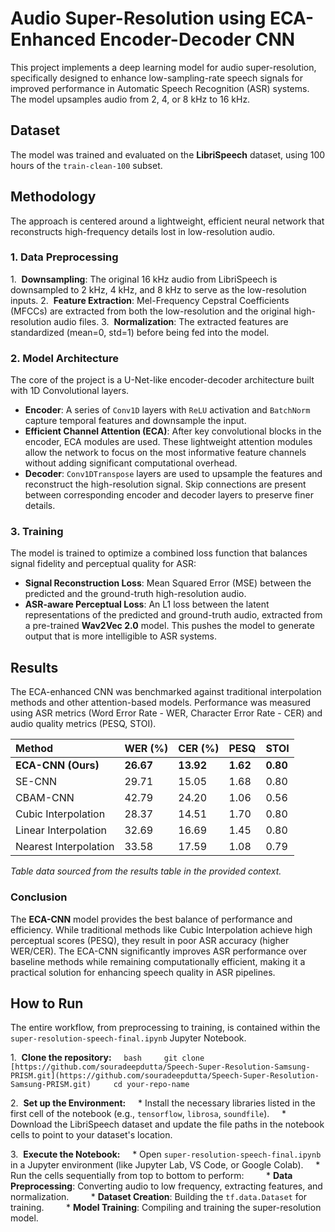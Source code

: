 # Audio Super-Resolution using ECA-Enhanced Encoder-Decoder CNN

This project implements a deep learning model for audio super-resolution, specifically designed to enhance low-sampling-rate speech signals for improved performance in Automatic Speech Recognition (ASR) systems. The model upsamples audio from 2, 4, or 8 kHz to 16 kHz.



## Dataset

The model was trained and evaluated on the **LibriSpeech** dataset, using 100 hours of the `train-clean-100` subset.



## Methodology

The approach is centered around a lightweight, efficient neural network that reconstructs high-frequency details lost in low-resolution audio.

### 1. Data Preprocessing

1.  **Downsampling**: The original 16 kHz audio from LibriSpeech is downsampled to 2 kHz, 4 kHz, and 8 kHz to serve as the low-resolution inputs.
2.  **Feature Extraction**: Mel-Frequency Cepstral Coefficients (MFCCs) are extracted from both the low-resolution and the original high-resolution audio files.
3.  **Normalization**: The extracted features are standardized (mean=0, std=1) before being fed into the model.

### 2. Model Architecture

The core of the project is a U-Net-like encoder-decoder architecture built with 1D Convolutional layers.

* **Encoder**: A series of `Conv1D` layers with `ReLU` activation and `BatchNorm` capture temporal features and downsample the input.
* **Efficient Channel Attention (ECA)**: After key convolutional blocks in the encoder, ECA modules are used. These lightweight attention modules allow the network to focus on the most informative feature channels without adding significant computational overhead.
* **Decoder**: `Conv1DTranspose` layers are used to upsample the features and reconstruct the high-resolution signal. Skip connections are present between corresponding encoder and decoder layers to preserve finer details.



### 3. Training

The model is trained to optimize a combined loss function that balances signal fidelity and perceptual quality for ASR:

* **Signal Reconstruction Loss**: Mean Squared Error (MSE) between the predicted and the ground-truth high-resolution audio.
* **ASR-aware Perceptual Loss**: An L1 loss between the latent representations of the predicted and ground-truth audio, extracted from a pre-trained **Wav2Vec 2.0** model. This pushes the model to generate output that is more intelligible to ASR systems.



## Results

The ECA-enhanced CNN was benchmarked against traditional interpolation methods and other attention-based models. Performance was measured using ASR metrics (Word Error Rate - WER, Character Error Rate - CER) and audio quality metrics (PESQ, STOI).

| Method | WER (%) | CER (%) | PESQ | STOI |
| :--- | :--- | :--- | :--- | :--- |
| **ECA-CNN (Ours)** | **26.67** | **13.92** | **1.62** | **0.80** |
| SE-CNN | 29.71 | 15.05 | 1.68 | 0.80 |
| CBAM-CNN | 42.79 | 24.20 | 1.06 | 0.56 |
| Cubic Interpolation| 28.37 | 14.51 | 1.70 | 0.80 |
| Linear Interpolation| 32.69 | 16.69 | 1.45 | 0.80 |
| Nearest Interpolation| 33.58 | 17.59 | 1.08 | 0.79 |

_Table data sourced from the results table in the provided context._

### Conclusion

The **ECA-CNN** model provides the best balance of performance and efficiency. While traditional methods like Cubic Interpolation achieve high perceptual scores (PESQ), they result in poor ASR accuracy (higher WER/CER). The ECA-CNN significantly improves ASR performance over baseline methods while remaining computationally efficient, making it a practical solution for enhancing speech quality in ASR pipelines.



## How to Run

The entire workflow, from preprocessing to training, is contained within the `super-resolution-speech-final.ipynb` Jupyter Notebook.

1.  **Clone the repository:**
    ```bash
    git clone [https://github.com/souradeepdutta/Speech-Super-Resolution-Samsung-PRISM.git](https://github.com/souradeepdutta/Speech-Super-Resolution-Samsung-PRISM.git)
    cd your-repo-name
    ```

2.  **Set up the Environment:**
    * Install the necessary libraries listed in the first cell of the notebook (e.g., `tensorflow`, `librosa`, `soundfile`).
    * Download the LibriSpeech dataset and update the file paths in the notebook cells to point to your dataset's location.

3.  **Execute the Notebook:**
    * Open `super-resolution-speech-final.ipynb` in a Jupyter environment (like Jupyter Lab, VS Code, or Google Colab).
    * Run the cells sequentially from top to bottom to perform:
        * **Data Preprocessing**: Converting audio to low frequency, extracting features, and normalization.
        * **Dataset Creation**: Building the `tf.data.Dataset` for training.
        * **Model Training**: Compiling and training the super-resolution model.

